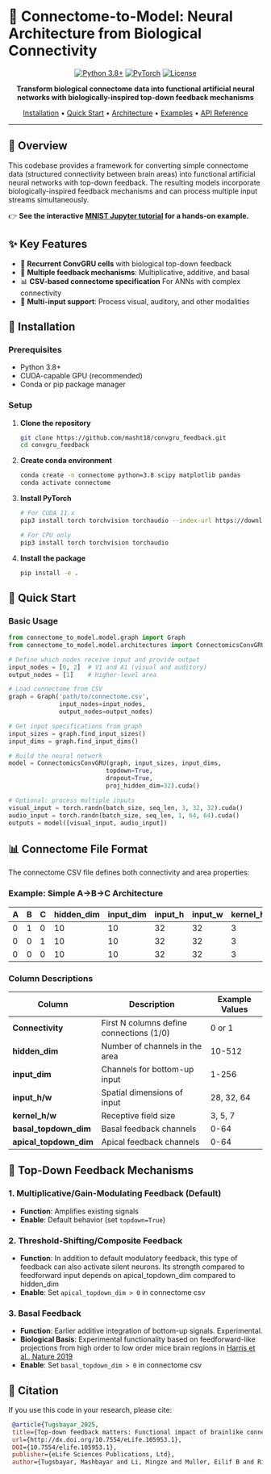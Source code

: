 # 🧠 Connectome-to-Model: Neural Architecture from Biological Connectivity

<div align="center">

[![Python 3.8+](https://img.shields.io/badge/python-3.8+-blue.svg)](https://www.python.org/downloads/)
[![PyTorch](https://img.shields.io/badge/PyTorch-1.9+-red.svg)](https://pytorch.org/)
[![License](https://img.shields.io/badge/license-MIT-green.svg)](LICENSE)

**Transform biological connectome data into functional artificial neural networks with biologically-inspired top-down feedback mechanisms**

[Installation](#-installation) • [Quick Start](#-quick-start) • [Architecture](#-architecture) • [Examples](#-examples) • [API Reference](#-api-reference)

</div>

---

## 🌟 Overview

This codebase provides a framework for converting simple connectome data (structured connectivity between brain areas) into functional artificial neural networks with top-down feedback. The resulting models incorporate biologically-inspired feedback mechanisms and can process multiple input streams simultaneously.


👉 **See the interactive [MNIST Jupyter tutorial](mnist_graph_training.ipynb) for a hands-on example.**


## ✨ Key Features

- 🔄 **Recurrent ConvGRU cells** with biological top-down feedback
- 🎯 **Multiple feedback mechanisms**: Multiplicative, additive, and basal
- 📊 **CSV-based connectome specification** For ANNs with complex connectivity
- 🔌 **Multi-input support**: Process visual, auditory, and other modalities

## 🚀 Installation

### Prerequisites

- Python 3.8+
- CUDA-capable GPU (recommended)
- Conda or pip package manager

### Setup

1. **Clone the repository**
   ```bash
   git clone https://github.com/masht18/convgru_feedback.git
   cd convgru_feedback
   ```

2. **Create conda environment**
   ```bash
   conda create -n connectome python=3.8 scipy matplotlib pandas
   conda activate connectome
   ```

3. **Install PyTorch**
   ```bash
   # For CUDA 11.x
   pip3 install torch torchvision torchaudio --index-url https://download.pytorch.org/whl/cu118
   
   # For CPU only
   pip3 install torch torchvision torchaudio
   ```

4. **Install the package**
   ```bash
   pip install -e .
   ```

## 🎯 Quick Start

### Basic Usage

```python
from connectome_to_model.model.graph import Graph
from connectome_to_model.model.architectures import ConnectomicsConvGRU

# Define which nodes receive input and provide output
input_nodes = [0, 2]  # V1 and A1 (visual and auditory)
output_nodes = [1]    # Higher-level area

# Load connectome from CSV
graph = Graph('path/to/connectome.csv', 
              input_nodes=input_nodes, 
              output_nodes=output_nodes)

# Get input specifications from graph
input_sizes = graph.find_input_sizes()  
input_dims = graph.find_input_dims()

# Build the neural network
model = ConnectomicsConvGRU(graph, input_sizes, input_dims,
                           topdown=True,
                           dropout=True,
                           proj_hidden_dim=32).cuda()

# Optional: process multiple inputs
visual_input = torch.randn(batch_size, seq_len, 3, 32, 32).cuda()
audio_input = torch.randn(batch_size, seq_len, 1, 64, 64).cuda()
outputs = model([visual_input, audio_input])
```

## 📊 Connectome File Format

The connectome CSV file defines both connectivity and area properties:

### Example: Simple A→B→C Architecture

| A | B | C | hidden_dim | input_dim | input_h | input_w | kernel_h | kernel_w | basal_topdown_dim | apical_topdown_dim |
|---|---|---|------------|-----------|---------|---------|----------|----------|-------------------|---------------------|
| 0 | 1 | 0 | 10 | 10 | 32 | 32 | 3 | 3 | 0 | 1 |
| 0 | 0 | 1 | 10 | 10 | 32 | 32 | 3 | 3 | 0 | 1 |
| 0 | 0 | 0 | 10 | 10 | 32 | 32 | 3 | 3 | 0 | 1 |

### Column Descriptions

| Column | Description | Example Values |
|--------|-------------|----------------|
| **Connectivity** | First N columns define connections (1/0) | 0 or 1 |
| **hidden_dim** | Number of channels in the area | 10-512 |
| **input_dim** | Channels for bottom-up input | 1-256 |
| **input_h/w** | Spatial dimensions of input | 28, 32, 64 |
| **kernel_h/w** | Receptive field size | 3, 5, 7 |
| **basal_topdown_dim** | Basal feedback channels | 0-64 |
| **apical_topdown_dim** | Apical feedback channels | 0-64 |

## 🔄 Top-Down Feedback Mechanisms

### 1. Multiplicative/Gain-Modulating Feedback (Default)

- **Function**: Amplifies existing signals
- **Enable**: Default behavior (set `topdown=True`)


### 2. Threshold-Shifting/Composite Feedback

- **Function**: In addition to default modulatory feedback, this type of feedback can also activate silent neurons. Its strength compared to feedforward input depends on apical_topdown_dim compared to hidden_dim
- **Enable**: Set `apical_topdown_dim > 0` in connectome csv


### 3. Basal Feedback

- **Function**: Earlier additive integration of bottom-up signals. Experimental.
- **Biological Basis**: Experimental functionality based on feedforward-like projections from high order to low order mice brain regions in [Harris et al., Nature 2019](https://www.nature.com/articles/s41586-019-1716-z)
- **Enable**: Set `basal_topdown_dim > 0` in connectome csv

## 📖 Citation

If you use this code in your research, please cite:

```bibtex
 @article{Tugsbayar_2025, 
 title={Top-down feedback matters: Functional impact of brainlike connectivity motifs on audiovisual integration}, 
 url={http://dx.doi.org/10.7554/eLife.105953.1}, 
 DOI={10.7554/elife.105953.1}, 
 publisher={eLife Sciences Publications, Ltd}, 
 author={Tugsbayar, Mashbayar and Li, Mingze and Muller, Eilif B and Richards, Blake}, year={2025}, month=apr }

```